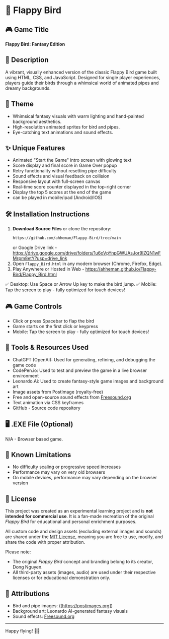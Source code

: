 
# 🐤 Flappy Bird

## 🎮 Game Title
**Flappy Bird: Fantasy Edition**

## 📖 Description
A vibrant, visually enhanced version of the classic Flappy Bird game built using HTML, CSS, and JavaScript. Designed for single player experiences, players guide their birds through a whimsical world of animated pipes and dreamy backgrounds. 

## 🎨 Theme
- Whimsical fantasy visuals with warm lighting and hand-painted background aesthetics.
- High-resolution animated sprites for bird and pipes.
- Eye-catching text animations and sound effects.

## ✨ Unique Features
- Animated "Start the Game" intro screen with glowing text
- Score display and final score in Game Over popup
- Retry functionality without resetting pipe difficulty
- Sound effects and visual feedback on collision
- Responsive layout with full-screen canvas
- Real-time score counter displayed in the top-right corner
- Display the top 5 scores at the end of the game
- can be played in mobile/ipad (Android/IOS)

## 🛠 Installation Instructions
1. **Download Source Files** or clone the repository:
   ```bash
   https://github.com/ahheman/Flappy-Bird/tree/main
   ```
   or
Google Drive link - https://drive.google.com/drive/folders/1u6oVpYnpGWUAsJor9IZQN1wFMrpm8etY?usp=drive_link
3. Open `Flappy_Bird.html` in any modern browser (Chrome, Firefox, Edge).
4. Play Anywhere
   or
Hosted in Web - https://ahheman.github.io/Flappy-Bird/Flappy_Bird.html

✅ Desktop: Use Space or Arrow Up key to make the bird jump.
✅ Mobile: Tap the screen to play - fully optimized for touch devices!

## 🎮 Game Controls
- Click or press Spacebar to flap the bird
- Game starts on the first click or keypress
- Mobile: Tap the screen to play - fully optimized for touch devices!

## 🧰 Tools & Resources Used
- ChatGPT (OpenAI): Used for generating, refining, and debugging the game code
- CodePen.io: Used to test and preview the game in a live browser environment
- Leonardo.Ai: Used to create fantasy-style game images and background art
- Image assets from PostImage (royalty-free)
- Free and open-source sound effects from [Freesound.org](https://freesound.org) 
- Text animation via CSS keyframes
- GitHub - Source code repository

## 🖥 .EXE File (Optional)
N/A - Browser based game.

## 🧩 Known Limitations
- No difficulty scaling or progressive speed increases  
- Performance may vary on very old browsers  
- On mobile devices, performance may vary depending on the browser version

## 📜 License
This project was created as an experimental learning project and is **not intended for commercial use**. It is a fan-made recreation of the original *Flappy Bird* for educational and personal enrichment purposes.

All custom code and design assets (excluding external images and sounds) are shared under the [MIT License](https://opensource.org/licenses/MIT), meaning you are free to use, modify, and share the code with proper attribution.

Please note:
- The original *Flappy Bird* concept and branding belong to its creator, Dong Nguyen.
- All third-party assets (images, audio) are used under their respective licenses or for educational demonstration only.

## 🙏 Attributions
- Bird and pipe images: ([https://postimages.org])
- Background art: Leonardo AI-generated fantasy visuals
- Sound effects: [Freesound.org](https://freesound.org) 

---
Happy flying! 🚀✨

